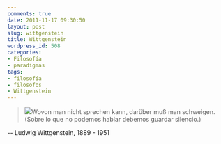 ```yaml
---
comments: true
date: 2011-11-17 09:30:50
layout: post
slug: wittgenstein
title: Wittgenstein
wordpress_id: 508
categories:
- Filosofía
- paradigmas
tags:
- filosofía
- filosofos
- Wittgenstein
---
```


> [![](http://www.akarru.org/blog/wp-content/uploads/2011/11/wittgenstein1.jpg)](http://www.akarru.org/blog/wp-content/uploads/2011/11/wittgenstein1.jpg)Wovon man nicht sprechen kann, darüber muß man schweigen.
(Sobre lo que no podemos hablar debemos guardar silencio.)

-- Ludwig Wittgenstein, 1889 - 1951
